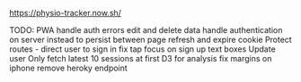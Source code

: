 https://physio-tracker.now.sh/

TODO:
PWA
handle auth errors
edit and delete data
handle authentication on server instead to persist between page refresh and expire cookie
Protect routes - direct user to sign in
fix tap focus on sign up text boxes
Update user
Only fetch latest 10 sessions at first
D3 for analysis
fix margins on iphone
remove heroky endpoint